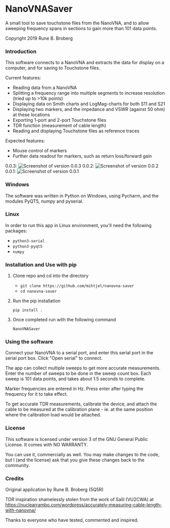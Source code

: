 NanoVNASaver
============
A small tool to save touchstone files from the NanoVNA, and to allow sweeping frequency spans in sections to gain more than 101 data points.

Copyright 2019 Rune B. Broberg

### Introduction
This software connects to a NanoVNA and extracts the data for display on a computer, and for saving to Touchstone files.

Current features:
- Reading data from a NanoVNA
- Splitting a frequency range into multiple segments to increase resolution (tried up to >10k points)
- Displaying data on Smith charts and LogMag-charts for both S11 and S21
- Displaying two markers, and the impedance and VSWR (against 50 ohm) at these locations
- Exporting 1-port and 2-port Touchstone files
- TDR function (measurement of cable length)
- Reading and displaying Touchstone files as reference traces

Expected features:
- Mouse control of markers
- Further data readout for markers, such as return loss/forward gain

0.0.3:
![Screenshot of version 0.0.3](https://i.imgur.com/Cyp4gax.png)
0.0.2:
![Screenshot of version 0.0.2](https://i.imgur.com/eoLwv35.png)
0.0.1:
![Screenshot of version 0.0.1](https://i.imgur.com/kcCC2eK.png)

### Windows

The software was written in Python on Windows, using Pycharm, and the modules PyQT5, numpy and pyserial.

### Linux

In order to run this app in Linux environment, you'll need the following packages:

* `python3-serial`
* `python3-pyqt5`
* `numpy`

### Installation and Use with pip

1. Clone repo and cd into the directory 
   - `git clone https://github.com/mihtjel/nanovna-saver`
   - `cd nanovna-saver`

2. Run the pip installation

    `pip install .`
    
2. Once completed run with the following command

    `NanoVNASaver` 

### Using the software

Connect your NanoVNA to a serial port, and enter this serial port in the serial port box. Click "Open serial" to connect.

The app can collect multiple sweeps to get more accurate measurements. Enter the number of sweeps to be done in the
sweep count box. Each sweep is 101 data points, and takes about 1.5 seconds to complete.

Marker frequencies are entered in Hz. Press enter after typing the frequency for it to take effect.

To get accurate TDR measurements, calibrate the device, and attach the cable to be measured at the calibration plane -
ie. at the same position where the calibration load would be attached.

### License
This software is licensed under version 3 of the GNU General Public License. It comes with NO WARRANTY.

You can use it, commercially as well. You may make changes to the code, but I (and the license) ask that you give these changes back to the community.

### Credits
Original application by Rune B. Broberg (5Q5R)

TDR inspiration shamelessly stolen from the work of Salil (VU2CWA) at https://nuclearrambo.com/wordpress/accurately-measuring-cable-length-with-nanovna/

Thanks to everyone who have tested, commented and inspired.